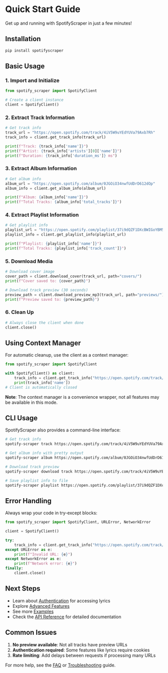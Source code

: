 # Quick Start Guide

Get up and running with SpotifyScraper in just a few minutes!

## Installation

```bash
pip install spotifyscraper
```

## Basic Usage

### 1. Import and Initialize

```python
from spotify_scraper import SpotifyClient

# Create a client instance
client = SpotifyClient()
```

### 2. Extract Track Information

```python
# Get track info
track_url = "https://open.spotify.com/track/4iV5W9uYEdYUVa79Axb7Rh"
track_info = client.get_track_info(track_url)

print(f"Track: {track_info['name']}")
print(f"Artist: {track_info['artists'][0]['name']}")
print(f"Duration: {track_info['duration_ms']} ms")
```

### 3. Extract Album Information

```python
# Get album info
album_url = "https://open.spotify.com/album/0JGOiO34nwfUdDrD612dOp"
album_info = client.get_album_info(album_url)

print(f"Album: {album_info['name']}")
print(f"Total Tracks: {album_info['total_tracks']}")
```

### 4. Extract Playlist Information

```python
# Get playlist info
playlist_url = "https://open.spotify.com/playlist/37i9dQZF1DXcBWIGoYBM5M"
playlist_info = client.get_playlist_info(playlist_url)

print(f"Playlist: {playlist_info['name']}")
print(f"Total Tracks: {playlist_info['track_count']}")
```

### 5. Download Media

```python
# Download cover image
cover_path = client.download_cover(track_url, path="covers/")
print(f"Cover saved to: {cover_path}")

# Download track preview (30 seconds)
preview_path = client.download_preview_mp3(track_url, path="previews/")
print(f"Preview saved to: {preview_path}")
```

### 6. Clean Up

```python
# Always close the client when done
client.close()
```

## Using Context Manager

For automatic cleanup, use the client as a context manager:

```python
from spotify_scraper import SpotifyClient

with SpotifyClient() as client:
    track_info = client.get_track_info("https://open.spotify.com/track/...")
    print(track_info['name'])
# Client is automatically closed
```

**Note**: The context manager is a convenience wrapper, not all features may be available in this mode.

## CLI Usage

SpotifyScraper also provides a command-line interface:

```bash
# Get track info
spotify-scraper track https://open.spotify.com/track/4iV5W9uYEdYUVa79Axb7Rh

# Get album info with pretty output
spotify-scraper album https://open.spotify.com/album/0JGOiO34nwfUdDrD612dOp --pretty

# Download track preview
spotify-scraper download track https://open.spotify.com/track/4iV5W9uYEdYUVa79Axb7Rh

# Save playlist info to file
spotify-scraper playlist https://open.spotify.com/playlist/37i9dQZF1DXcBWIGoYBM5M -o playlist.json
```

## Error Handling

Always wrap your code in try-except blocks:

```python
from spotify_scraper import SpotifyClient, URLError, NetworkError

client = SpotifyClient()

try:
    track_info = client.get_track_info("https://open.spotify.com/track/invalid")
except URLError as e:
    print(f"Invalid URL: {e}")
except NetworkError as e:
    print(f"Network error: {e}")
finally:
    client.close()
```

## Next Steps

- Learn about [Authentication](API-Reference#authentication) for accessing lyrics
- Explore [Advanced Features](API-Reference#advanced-features)
- See more [Examples](Examples)
- Check the [API Reference](API-Reference) for detailed documentation

## Common Issues

1. **No preview available**: Not all tracks have preview URLs
2. **Authentication required**: Some features like lyrics require cookies
3. **Rate limiting**: Add delays between requests if processing many URLs

For more help, see the [FAQ](FAQ) or [Troubleshooting](FAQ#troubleshooting) guide.